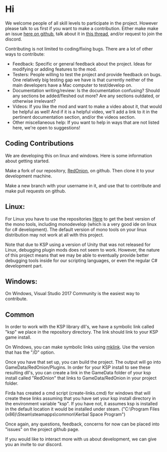 # Hi

We welcome people of all skill levels to participate in the project. However please talk to us first if you want to make a contribution. Either make make an issue [here on github](https://github.com/evandisoft/RedOnion/issues), talk about it in [this thread](https://forum.kerbalspaceprogram.com/index.php?/topic/189983-110x-redonion-unrestricted-in-game-scripting-v052/page/2/), and/or request to join the discord.


Contributing is not limited to coding/fixing bugs. There are a lot of other ways to contribute:
- Feedback: Specific or general feedback about the project. Ideas for modifying or adding features to the mod. 
- Testers: People willing to test the project and provide feedback on bugs. One relatively big testing gap we have is that currently neither of the main developers have a Mac computer to test/develop on.
- Documentation writing/review: Is the documentation confusing? Should any sections be added/fleshed out more? Are any sections outdated, or otherwise irrelevant?
- Videos: If you like the mod and want to make a video about it, that would be helpful as well! And if it is a helpful video, we'll add a link to it in the pertinent documentation section, and/or the videos section.
- Other miscellaneous help: If you want to help in ways that are not listed here, we're open to suggestions!

## Coding Contributions

We are developing this on linux and windows. Here is some information about getting started.

Make a fork of our repository, [RedOnion](https://github.com/evandisoft/RedOnion), on github. Then clone it to your development machine.

Make a new branch with your username in it, and use that to contribute and make pull requests on github.

## Linux:
For Linux you have to use the repositories [Here](https://www.mono-project.com/download/stable/) to get the best version of the mono tools, including monodevelop (which is a very good ide on linux for c# development). The default version of mono tools on your linux distribution may not work at all with this project.

Note that due to KSP using a version of Unity that was not released for Linux, debugging plugin mods does not seem to work. However, the nature of this project means that we may be able to eventually provide better debugging tools inside for our scripting languages, or even the regular C# development part.

## Windows:
On Windows, Visual Studio 2017 Community is the easiest way to contribute.

## Common 
In order to work with the KSP library dll's, we have a symbolic link called "ksp" we place in the repository directory.
The link should link to your KSP game install.

On Windows, you can make symbolic links using [mklink](https://www.howtogeek.com/howto/16226/complete-guide-to-symbolic-links-symlinks-on-windows-or-linux/). Use the version that has the "/D" option.

Once you have that set up, you can build the project. The output will go into GameData/RedOnion/Plugins. In order for your KSP install to see these resulting dll's, you can create a link in the GameData folder of your ksp install called "RedOnion" that links to GameData/RedOnion in your project folder.

Firda has created a cmd script (create-links.cmd) for windows that will create these links assuming that you have set your ksp install directory in the environment variable "ksp". If you have not, it assumes ksp is installed in the default location it would be installed under steam.
("C:\Program Files (x86)\Steam\steamapps\common\Kerbal Space Program")

Once again, any questions, feedback, concerns for now can be placed into "issues" on the project github page.

If you would like to interact more with us about development, we can give you an invite to our discord.